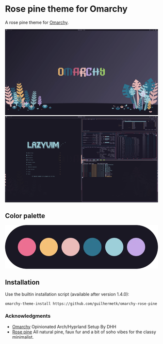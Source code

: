 # Rose pine theme for Omarchy

A rose pine theme for [Omarchy](https://omarchy.org/).

![Omarchy Rose Pine Wallpaper](./assets/wallpaper.webp)
![Omarchy Rose Pine Tools](./assets/tools.webp)

## Color palette

![Color palette](./assets/palette.webp)

## Installation

Use the builtin installation script (available after version 1.4.0):

```bash
omarchy-theme-install https://github.com/guilhermetk/omarchy-rose-pine
```


### Acknowledgments

- [Omarchy](https://omarchy.org/) Opinionated Arch/Hyprland Setup By DHH
- [Rose pine](https://rosepinetheme.com/) All natural pine, faux fur and a bit of soho vibes for the classy minimalist.

